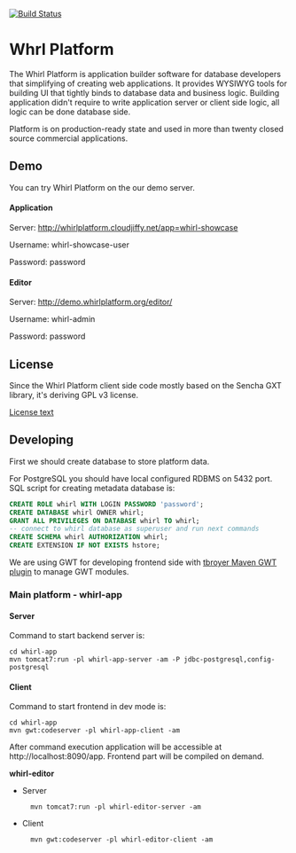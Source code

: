 [![Build Status](https://scrutinizer-ci.com/g/whirlplatform/whirl/badges/build.png?b=master)](https://scrutinizer-ci.com/g/whirlplatform/whirl/build-status/master)

# Whrl Platform

The Whirl Platform is application builder software for database developers that simplifying of creating web applications. It provides WYSIWYG tools for building UI that tightly binds to database data and business logic. Building application didn't require to write application server or client side logic, all logic can be done database side.

Platform is on production-ready state and used in more than twenty closed source commercial applications.

## Demo

You can try Whirl Platform on the our demo server.

#### Application

Server: http://whirlplatform.cloudjiffy.net/app=whirl-showcase

Username: whirl-showcase-user

Password: password

#### Editor

Server: http://demo.whirlplatform.org/editor/

Username: whirl-admin

Password: password

## License

Since the Whirl Platform client side code mostly based on the Sencha GXT library, it's deriving GPL v3 license.

[License text](LICENSE)

## Developing

First we should create database to store platform data.

For PostgreSQL you should have local configured RDBMS on 5432 port. SQL script for creating metadata database is:

```sql
CREATE ROLE whirl WITH LOGIN PASSWORD 'password';
CREATE DATABASE whirl OWNER whirl;
GRANT ALL PRIVILEGES ON DATABASE whirl TO whirl;
-- connect to whirl database as superuser and run next commands
CREATE SCHEMA whirl AUTHORIZATION whirl;
CREATE EXTENSION IF NOT EXISTS hstore;
```

We are using GWT for developing frontend side
with [tbroyer Maven GWT plugin](https://tbroyer.github.io/gwt-maven-plugin/index.html) to manage GWT modules.

### Main platform - whirl-app

#### Server

Command to start backend server is:

    cd whirl-app
    mvn tomcat7:run -pl whirl-app-server -am -P jdbc-postgresql,config-postgresql

#### Client

Command to start frontend in dev mode is:

    cd whirl-app
    mvn gwt:codeserver -pl whirl-app-client -am

After command execution application will be accessible at http://localhost:8090/app. Frontend part will be compiled on
demand.

**whirl-editor**

- Server

        mvn tomcat7:run -pl whirl-editor-server -am

- Client

        mvn gwt:codeserver -pl whirl-editor-client -am
